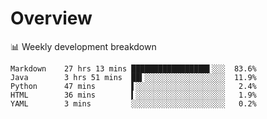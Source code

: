 # Overview

📊 Weekly development breakdown

```text
Markdown    27 hrs 13 mins █████████████████▌░░░  83.6%
Java        3 hrs 51 mins  ██▍░░░░░░░░░░░░░░░░░░  11.9%
Python      47 mins        ▌░░░░░░░░░░░░░░░░░░░░   2.4%
HTML        36 mins        ▍░░░░░░░░░░░░░░░░░░░░   1.9%
YAML        3 mins         ░░░░░░░░░░░░░░░░░░░░░   0.2%
```